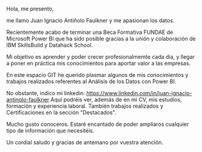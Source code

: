Hola, me presento, 

me llamo Juan Ignacio Antiñolo Faulkner y me apasionan los datos.

Recientemente acabo de terminar una Beca Formativa FUNDAE de Microsoft Power BI que ha sido posible gracias a la unión y colaboración de IBM SkillsBuild y Datahack School.

Mi objetivo es aprender y poder crecer profesionalmemte cada día, y llegar a poner en práctica mis conocimientos para aportar valor a las empresas.

En este espacio GIT he querido plasmar algunos de mis conocimientos y trabajos realizados referentes al Análisis de los Datos con Power BI.

No obstante, indico mi linkedin:
https://www.linkedin.com/in/juan-ignacio-antinolo-faulkner
Aquí podréis ver, además de en mi CV, mis estudios, formación y experiencia laboral. También trabajos realizados y Certificaciones en la sección "Destacados".

Mucho gusto conoceros.
Estaré encantado de poder ampliaros cualquier tipo de información que necesitéis.

Un cordial saludo y gracias de antemano por vuestra atención.
